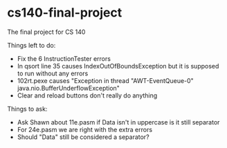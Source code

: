# cs140-final-project
The final project for CS 140

Things left to do:
  - Fix the 6 InstructionTester errors
  - In qsort line 35 causes IndexOutOfBoundsException but it is supposed to run without any errors
  - 102rt.pexe causes "Exception in thread "AWT-EventQueue-0" java.nio.BufferUnderflowException"
  - Clear and reload buttons don't really do anything

Things to ask:
  - Ask Shawn about 11e.pasm if Data isn't in uppercase is it still separator
  - For 24e.pasm we are right with the extra errors
  - Should "Data" still be considered a separator?
